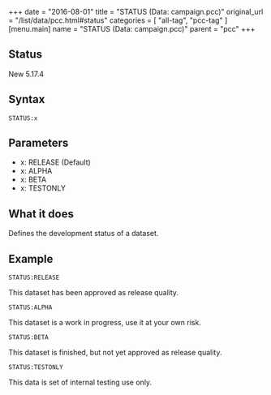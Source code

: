 +++
date = "2016-08-01"
title = "STATUS (Data: campaign.pcc)"
original_url = "/list/data/pcc.html#status"
categories = [ "all-tag", "pcc-tag" ]
[menu.main]
    name = "STATUS (Data: campaign.pcc)"
    parent = "pcc"
+++

## Status

New 5.17.4

## Syntax

`STATUS:x`

## Parameters

-   x: RELEASE (Default)
-   x: ALPHA
-   x: BETA
-   x: TESTONLY



What it does
------------

Defines the development status of a dataset.

Example
-------

`STATUS:RELEASE`

This dataset has been approved as release quality.

`STATUS:ALPHA`

This dataset is a work in progress, use it at your own risk.

`STATUS:BETA`

This dataset is finished, but not yet approved as release quality.

`STATUS:TESTONLY`

This data is set of internal testing use only.

